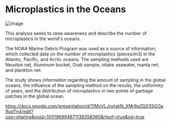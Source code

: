 # Microplastics in the Oceans

![image](https://user-images.githubusercontent.com/126130532/236372390-8f921057-269a-467b-93a7-29c7a9b13129.png)

This analysis seeks to raise awareness and describe the number of microplastics in the world's oceans.

The NOAA Marine Debris Program was used as a source of information, which collected data on the number of microplastics (pieces/m3) in the Atlantic, Pacific, and Arctic oceans. The sampling methods used are Neuston net, Aluminum bucket, Grab sample, intake seawater, manta net, and plankton net.

The study shows information regarding the amount of sampling in the global oceans, the influence of the sampling method on the results, the uniformity of years, and the distribution of microplastics in two points of garbage patches in the global ocean. 

 https://docs.google.com/presentation/d/11MvVLJnxlskN_XMr6qZQ035GOa9udTn4/edit?usp=sharing&ouid=100196994871139358360&rtpof=true&sd=true
